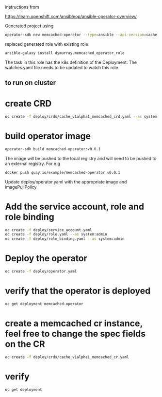 instructions from

https://learn.openshift.com/ansibleop/ansible-operator-overview/

Generated project using

```sh
operator-sdk new memcached-operator --type=ansible --api-version=cache.example.com/v1alpha1 --kind=Memcached --skip-git-init
```

replaced generated role with existing role

```sh
ansible-galaxy install dymurray.memcached_operator_role 
```

The task in this role has the k8s definition of the Deployment. The watches.yaml file needs to be updated to watch this role

## to run on cluster

# create CRD
```sh
oc create -f deploy/crds/cache_v1alpha1_memcached_crd.yaml --as system:admin
```

# build operator image
```sh
operator-sdk build memcached-operator:v0.0.1
```

The image will be pushed to the local registry and will need to be pushed to an external registry. For e.g
```sh
docker push quay.io/example/memcached-operator:v0.0.1
```

Update deploy/operator.yaml with the appropriate image and imagePullPolicy

# Add the service account, role and role binding

```sh
oc create -f deploy/service_account.yaml
oc create -f deploy/role.yaml --as system:admin
oc create -f deploy/role_binding.yaml --as system:admin
```

# Deploy the operator 
```sh
oc create -f deploy/operator.yaml
```

# verify that the operator is deployed
```sh
oc get deployment memcached-operator
```

# create a memcached cr instance, feel free to change the spec fields on the CR
```sh
oc create -f deploy/crds/cache_v1alpha1_memcached_cr.yaml 
```

# verify
```sh
oc get deployment 
```
